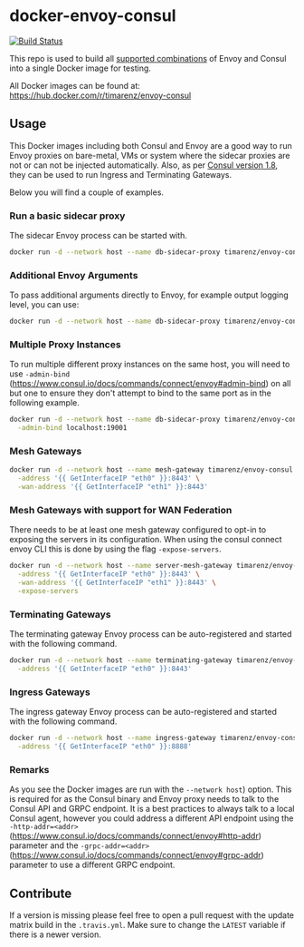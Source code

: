 # docker-envoy-consul

[![Build Status](https://travis-ci.org/timarenz/docker-envoy-consul.svg?branch=master)](https://travis-ci.org/timarenz/docker-envoy-consul)

This repo is used to build all [supported combinations](https://www.consul.io/docs/connect/proxies/envoy.html) of Envoy and Consul into a single Docker image for testing.

All Docker images can be found at: <https://hub.docker.com/r/timarenz/envoy-consul>

## Usage

This Docker images including both Consul and Envoy are a good way to run Envoy proxies on bare-metal, VMs or system where the sidecar proxies are not or can not be injected automatically.
Also, as per [Consul version 1.8](https://www.hashicorp.com/blog/announcing-hashicorp-consul-1-8/), they can be used to run Ingress and Terminating Gateways.

Below you will find a couple of examples.

### Run a basic sidecar proxy

The sidecar Envoy process can be started with.


```bash
docker run -d --network host --name db-sidecar-proxy timarenz/envoy-consul:v1.14.1_1.8.0-beta1 -sidecar-for db
```

### Additional Envoy Arguments

To pass additional arguments directly to Envoy, for example output logging level, you can use:

```bash
docker run -d --network host --name db-sidecar-proxy timarenz/envoy-consul:v1.14.1_1.8.0-beta1 -sidecar-for db -- -l debug
```

### Multiple Proxy Instances

To run multiple different proxy instances on the same host, you will need to use `-admin-bind` (<https://www.consul.io/docs/commands/connect/envoy#admin-bind>) on all but one to ensure they don't attempt to bind to the same port as in the following example.

```bash
docker run -d --network host --name db-sidecar-proxy timarenz/envoy-consul:v1.14.1_1.8.0-beta1 -sidecar-for db \
  -admin-bind localhost:19001
```

### Mesh Gateways

```bash
docker run -d --network host --name mesh-gateway timarenz/envoy-consul:v1.14.1_1.8.0-beta1 -gateway=mesh -register \
  -address '{{ GetInterfaceIP "eth0" }}:8443' \
  -wan-address '{{ GetInterfaceIP "eth1" }}:8443'
```

### Mesh Gateways with support for WAN Federation

There needs to be at least one mesh gateway configured to opt-in to exposing the servers in its configuration. When using the consul connect envoy CLI this is done by using the flag `-expose-servers`.

```bash
docker run -d --network host --name server-mesh-gateway timarenz/envoy-consul:v1.14.1_1.8.0-beta1 -gateway=mesh -register \
  -address '{{ GetInterfaceIP "eth0" }}:8443' \
  -wan-address '{{ GetInterfaceIP "eth1" }}:8443' \
  -expose-servers
```

### Terminating Gateways

The terminating gateway Envoy process can be auto-registered and started with the following command.

```bash
docker run -d --network host --name terminating-gateway timarenz/envoy-consul:v1.14.1_1.8.0-beta1 -gateway=terminating -register -service my-gateway \
  -address '{{ GetInterfaceIP "eth0" }}:8443'
```

### Ingress Gateways

The ingress gateway Envoy process can be auto-registered and started with the following command.

```bash
docker run -d --network host --name ingress-gateway timarenz/envoy-consul:v1.14.1_1.8.0-beta1 -gateway=ingress -register -service ingress-service \
  -address '{{ GetInterfaceIP "eth0" }}:8888'
```

### Remarks

As you see the Docker images are run with the `--network host`) option. This is required for as the Consul binary and Envoy proxy needs to talk to the Consul API and GRPC endpoint.
It is a best practices to always talk to a local Consul agent, however you could address a different API endpoint using the `-http-addr=<addr>` (<https://www.consul.io/docs/commands/connect/envoy#http-addr>) parameter and the `-grpc-addr=<addr>` (<https://www.consul.io/docs/commands/connect/envoy#grpc-addr>) parameter to use a different GRPC endpoint.

## Contribute

If a version is missing please feel free to open a pull request with the update matrix build in the `.travis.yml`.
Make sure to change the `LATEST` variable if there is a newer version.
